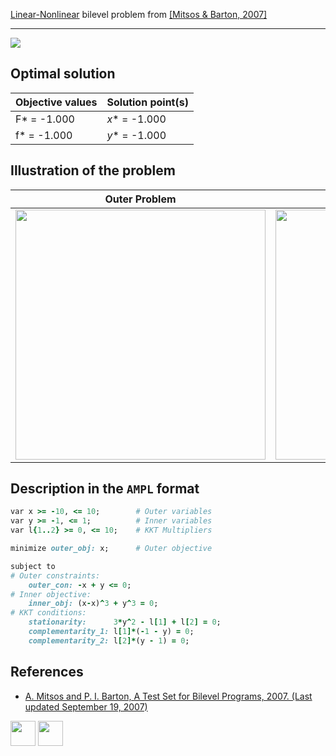 [Linear-Nonlinear](/BASBLib/LP-NLP-problems) bilevel problem from [\[Mitsos & Barton, 2007\]][Mitsos & Barton, 2007]

---

![](/BASBLib/images/mb_2007_09_eq.jpg)

## Optimal solution

Objective values   | Solution point(s) |
------------------ | ----------------- |
F* = -1.000        | _x_* = -1.000     |
f* = -1.000        | _y_* = -1.000     |

## Illustration of the problem

Outer Problem    | Inner Problem    |
---------------- | ---------------- |
<img src="/BASBLib/images/mb_2007_09_outer.jpg" width="400"> | <img src="/BASBLib/images/mb_2007_09_inner.jpg" width="400"> |

## Description in the `AMPL` format

```ruby
var x >= -10, <= 10;        # Outer variables
var y >= -1, <= 1;          # Inner variables
var l{1..2} >= 0, <= 10;    # KKT Multipliers

minimize outer_obj: x;      # Outer objective

subject to
# Outer constraints:
    outer_con: -x + y <= 0;
# Inner objective:
    inner_obj: (x-x)^3 + y^3 = 0;
# KKT conditions:
    stationarity:      3*y^2 - l[1] + l[2] = 0;
    complementarity_1: l[1]*(-1 - y) = 0;
    complementarity_2: l[2]*(y - 1) = 0;
```

##  References

 - [A. Mitsos and P. I. Barton, A Test Set for Bilevel Programs, 2007. (Last updated September 19, 2007)](https://www.researchgate.net/publication/228455291_A_test_set_for_bilevel_programs)

[<img src="http://www.interupgrade.com/images/pfeil-backbutton.png" width="40" height="40">](/BASBLib/LP-NLP-problems "Back to summary of LP-NLP bilevel problems")
[<img src="https://cdn1.iconfinder.com/data/icons/MetroStation-PNG/128/MB__home.png" width="40" height="40">](/BASBLib/index "Back to homepage")

[Mitsos & Barton, 2007]: https://www.researchgate.net/publication/228455291_A_test_set_for_bilevel_programs
